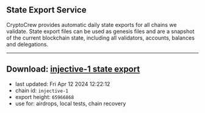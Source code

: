 ## State Export Service
CryptoCrew provides automatic daily state exports for all chains we validate. State export files can be used as genesis files and are a snapshot of the current blockchain state, including all validators, accounts, balances and delegations.

---
**Download: [injective-1 state export](https://dl-eu2.ccvalidators.com/SERVICE/injective/injective-1_export_65966868.json)**
---

- last updated: Fri Apr 12 2024 12:22:12
- chain id: `injective-1`
- export height: `65966868`
- use for: airdrops, local tests, chain recovery
